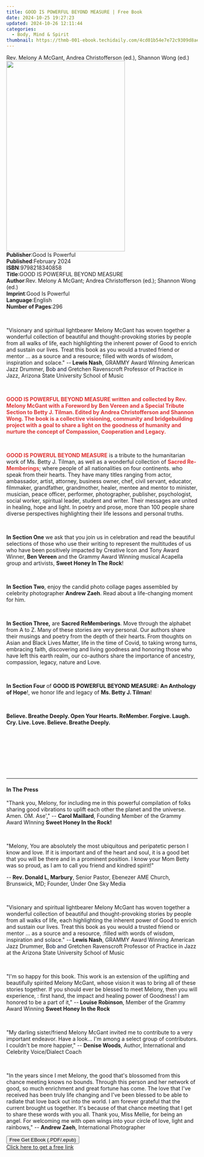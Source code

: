 ```yaml
---
title: GOOD IS POWERFUL BEYOND MEASURE | Free Book
date: 2024-10-25 19:27:23
updated: 2024-10-26 12:11:44
categories:
  - Body, Mind & Spirit
thumbnail: https://thmb-001-ebook.techidaily.com/4cd01b54e7e72c9309d8ae5171e212ea8b9a9e4462915fa512290a73dae19a5a.jpg
---
```

<main id="book-container">
  <div class="flex flex-col">
    <div class="book-brief flex-1 py-6 px-4 sm:p-6 md:py-10 md:px-8">
      <!-- brief-->
      <div class="book-brief-main">
        Rev. Melony A McGant, Andrea Christofferson (ed.), Shannon Wong (ed.)
      </div>
    </div>
    <div
      class="book-meta-info flex-1 grid gap-4 col-start-1 col-end-3 row-start-1 sm:mb-6 sm:grid-cols-4 lg:gap-6 lg:col-start-2 lg:row-end-6 lg:row-span-6 lg:mb-0"
    >
      <div
        class="book-meta-info-left place-content-center mt-4 p-4 text-sm leading-6 col-start-2 col-span-2 dark:text-slate-400"
      >
        <img
          class="w-full h-500 object-cover rounded-lg sm:h-255 sm:col-span-2 lg:col-span-full"
          src="https://img-001-ebook.techidaily.com/01abd1cf2b3ac5ad15f1705963d4440432c70593092d3de8e6a2869db103b204.jpg"
          alt=""
          width="312"
          height="500"
        />
      </div>
      <div
        class="book-meta-info-right mt-2 col-start-1 row-start-2 col-span-3 self-center"
      >
        <!-- meta data  -->
        <div class="flex flex-col px-4 md:px-8">
          <div class="flex-1">
            <strong>Publisher</strong>:<span class="px-2"
              >Good Is Powerful</span
            >
          </div>
          <div class="flex-1">
            <strong>Published</strong>:<span class="px-2">February 2024</span>
          </div>
          <div class="flex-1">
            <strong>ISBN</strong>:<span class="px-2">9798218340858</span>
          </div>
          <div class="flex-1">
            <strong>Title</strong>:<span class="px-2"
              >GOOD IS POWERFUL BEYOND MEASURE</span
            >
          </div>
          <div class="flex-1">
            <strong>Author</strong>:<span class="px-2"
              >Rev. Melony A McGant; Andrea Christofferson (ed.); Shannon Wong
              (ed.)</span
            >
          </div>
          <div class="flex-1">
            <strong>Imprint</strong>:<span class="px-2">Good Is Powerful</span>
          </div>
          <div class="flex-1">
            <strong>Language</strong>:<span class="px-2">English</span>
          </div>
          <div class="flex-1">
            <strong>Number of Pages</strong>:<span class="px-2">296</span>
          </div>
        </div>
      </div>
    </div>
    <div class="book-description flex-1 py-6 px-4 sm:p-6 md:py-10 md:px-8">
      <div class="book-description-main">
        <div accordion-content="" id="description">
          <p><br /></p>
          <p>
            "Visionary and spiritual lightbearer Melony McGant has woven
            together a wonderful collection of beautiful and thought-provoking
            stories by people from all walks of life, each highlighting the
            inherent power of Good to enrich and sustain our lives.<span
              style="color: rgba(0, 0, 0, 0)"
              >&nbsp;</span
            >Treat this book as you would a trusted friend or mentor ... as a
            source and a resource; filled with words of wisdom, inspiration and
            solace." --<strong>&nbsp;Lewis Nash</strong>, GRAMMY Award
            Winning<span style="color: rgba(0, 0, 0, 0)">r</span>American Jazz
            Drummer,<span style="color: rgba(0, 0, 0, 0)">&nbsp;</span
            ><span style="color: rgb(4, 12, 40)">Bob and&nbsp;</span>Gretchen
            Ravenscroft Professor of Practice in Jazz, Arizona State University
            School of Music
          </p>
          <p><br /></p>
          <p>
            <strong style="color: rgb(221, 51, 51)"
              >GOOD IS POWERFUL BEYOND MEASURE written and collected by Rev.
              Melony McGant with a Foreword by Ben Vereen and a Special Tribute
              Section to Betty J. Tilman. Edited by Andrea Christofferson and
              Shannon Wong. The book is a collective visioning,&nbsp;community
              and bridgebuilding project with a goal to share a light on the
              goodness of humanity and nurture the concept of Compassion,
              Cooperation and Legacy.</strong
            >
          </p>
          <p><br /></p>
          <p>
            <strong style="color: rgb(221, 51, 51)"><span></span></strong>
          </p>
          <p>
            <strong style="color: rgb(221, 51, 51)"
              >GOOD IS POWERUL BEYOND MEASURE</strong
            >&nbsp;is a tribute to the humanitarian work of Ms. Betty J. Tilman,
            as well as a wonderful collection of&nbsp;<strong
              style="color: rgb(221, 51, 51)"
              >Sacred Re-Memberings</strong
            >; where people of all nationalities on four continents. who speak
            from their hearts. They have many titles ranging from actor,
            ambassador, artist, attorney, business owner, chef, civil servant,
            educator, filmmaker, grandfather, grandmother, healer, mentee and
            mentor to minister, musician, peace officer, performer,
            photographer, publisher, psychologist, social worker, spiritual
            leader, student and writer. Their messages are united in healing,
            hope and light.&nbsp;In poetry and prose, more than 100 people share
            diverse perspectives highlighting their life lessons and personal
            truths.
          </p>
          <p><br /></p>
          <p>
            <strong>In Section One</strong> we ask that you join us in
            celebration and read the beautiful selections of those who use their
            writing to represent the multitudes of us who have been positively
            impacted by Creative Icon and Tony Award Winner,
            <strong>Ben Vereen</strong> and the Grammy Award Winning musical
            Acapella group and artivists,
            <strong>Sweet Honey In The Rock</strong>!
          </p>
          <p><br /></p>
          <p>
            <strong>In Section Two</strong>, enjoy the candid photo collage
            pages assembled by celebrity photographer
            <strong>Andrew Zaeh</strong>. Read about a life-changing moment for
            him.
          </p>
          <p><br /></p>
          <p>
            <strong>In Section Three,</strong> are
            <strong>Sacred ReMemberings</strong>. Move through the alphabet from
            A to Z. Many of these stories are very personal. Our authors share
            their musings and poetry from the depth of their hearts. From
            thoughts on Asian and Black Lives Matter, life in the time of Covid,
            to taking wrong turns, embracing faith, discovering and living
            goodness and honoring those who have left this earth realm, our
            co-authors share the importance of ancestry, compassion, legacy,
            nature and Love.
          </p>
          <p><br /></p>
          <p>
            <strong>In Section Four </strong>of
            <strong
              >GOOD IS POWERFUL BEYOND MEASURE: An Anthology of Hope</strong
            >!, we honor life and legacy of
            <strong>Ms. Betty J. Tilman</strong>!
          </p>
          <p><br /></p>
          <p>
            <strong
              >Believe. Breathe Deeply. Open Your Hearts. ReMember. Forgive.
              Laugh. Cry. Live. Love. Believe. Breathe Deeply.
            </strong>
          </p>
          <p><br /></p>
          <p><br /></p>
          <p><br /></p>
          <p><br /></p>
        </div>
        <div class="accordion-fader"></div>
      </div>
    </div>
    <div class="book-excerpts flex-1 py-6 px-4 sm:p-6 md:py-10 md:px-8">
      <!-- excerpts-->
      <div class="book-excerpts-main">
        <hr />
        <h4 class="placeholder placeholder-heading">
          <span>In The Press</span>
        </h4>
        <p></p>
        <p>
          "Thank you, Melony, for including me in this powerful compilation of
          folks sharing good vibrations to uplift each other the planet and the
          universe. Amen. OM. Ase',"<span style="color: rgba(0, 0, 0, 0)"
            >&nbsp;</span
          >--<span style="color: rgba(0, 0, 0, 0)">&nbsp;</span
          ><strong>Carol Maillard</strong>, Founding<span
            style="color: rgba(0, 0, 0, 0)"
            >&nbsp;</span
          >Member of the Grammy Award WInning&nbsp;<strong
            >Sweet Honey In the Rock!</strong
          >
        </p>
        <p><br /></p>
        <p>
          "Melony, You are absolutely the most ubiquitous and peripatetic person
          I know and love.<span style="color: rgba(0, 0, 0, 0)">&nbsp;</span>If
          it is important and of the heart and soul, it is a good bet that you
          will be there and in a prominent position. I know your Mom Betty was
          so proud, as I am to call you friend and kindred spirit!"
        </p>
        <p>
          --<strong>&nbsp;Rev. Donald L, Marbury</strong>, Senior Pastor,
          Ebenezer AME Church, Brunswick, MD; Founder, Under One Sky Media
        </p>
        <p><br /></p>
        <p>
          "Visionary and spiritual lightbearer Melony McGant has woven together
          a wonderful collection of beautiful and thought-provoking stories by
          people from all walks of life, each highlighting the inherent power of
          Good to enrich and sustain our lives.<span
            style="color: rgba(0, 0, 0, 0)"
            >&nbsp;</span
          >Treat this book as you would a trusted friend or mentor ... as a
          source and a resource, :filled with words of wisdom, inspiration and
          solace." --<strong>&nbsp;Lewis Nash</strong>, GRAMMY Award
          Winning<span style="color: rgba(0, 0, 0, 0)">r</span>American Jazz
          Drummer,<span style="color: rgba(0, 0, 0, 0)">&nbsp;</span
          ><span style="color: rgba(4, 12, 40, 1)">Bob and&nbsp;</span>Gretchen
          Ravenscroft Professor of Practice in Jazz at the Arizona State
          University School of Music
        </p>
        <p><br /></p>
        <p>
          "I'm so happy for this book. This work is an extension<span
            style="color: rgba(0, 0, 0, 0)"
            >&nbsp;</span
          >of the uplifting and beautifully spirited Melony McGant, whose vision
          it was to bring all of these stories<span
            style="color: rgba(0, 0, 0, 0)"
            >&nbsp;</span
          >together.<span style="color: rgba(0, 0, 0, 0)">&nbsp;</span>If you
          should ever be blessed to meet Melony,<span
            style="color: rgba(0, 0, 0, 0)"
            >&nbsp;</span
          >then you will experience, : first hand, the impact and healing power
          of Goodness! I am honored to be a part of it,"<span
            style="color: rgba(0, 0, 0, 0)"
            >&nbsp;</span
          >--<strong>&nbsp;Louise Robinson</strong>, Member of the Grammy Award
          Winning&nbsp;<strong>Sweet Honey In the Rock</strong>
        </p>
        <p><br /></p>
        <p>
          "My darling sister/friend Melony McGant invited me to contribute to a
          very important endeavor. Have a look... I'm among a select group of
          contributors. I couldn't be more happier,"<span
            style="color: rgba(0, 0, 0, 0)"
            >&nbsp;</span
          >--&nbsp;<strong>Denise Woods</strong>, Author, International and
          Celebrity Voice/Dialect Coach
        </p>
        <p><br /></p>
        <p>
          "In the years since I met Melony, the good that's blossomed from this
          chance meeting knows no bounds.<span style="color: rgba(0, 0, 0, 0)"
            >&nbsp;</span
          >Through this person and her network of good, so much enrichment and
          great fortune has come.<span style="color: rgba(0, 0, 0, 0)"
            >&nbsp;</span
          >The love that I've received has been truly life changing and I've
          been blessed to be able to radiate that love back out into the world.
          I am forever grateful that the current brought us together. It's
          because of that chance meeting that I get to share these words with
          you all. Thank you, Miss Mellie, for being an angel. For welcoming me
          with open wings into your circle of love, light and rainbows,"<span
            style="color: rgba(0, 0, 0, 0)"
            >&nbsp;</span
          >--&nbsp;<strong>Andrew Zaeh</strong>,<span
            style="color: rgba(0, 0, 0, 0)"
            >&nbsp;</span
          >International Photographer
        </p>
        <p></p>
      </div>
    </div>
    <div
      class="book-about-author flex-1 py-6 px-4 sm:p-6 md:py-10 md:px-8"
    ></div>
    <div class="book-free-get flex-1 py-6 px-4 sm:p-6 md:py-10 md:px-8">
      <button
        id="btn-free-get"
        class="bg-blue-500 hover:bg-blue-700 text-white font-bold py-2 px-4 rounded"
      >
        Free Get EBook (.PDF/.epub)
      </button>
      <div id="countdown-display" class="px-2 text-lg mt-2"></div>
      <a
        id="free-link"
        class="hidden bg-blue-500 hover:bg-blue-700 text-white font-bold py-2 px-4 rounded"
        href="https://www.ebooks.com/en-us/book/211232699/good-is-powerful-beyond-measure/rev-melony-a-mcgant/"
        target="_blank"
        >Click here to get a free link</a
      >
    </div>
    <script>
      let countdownTime = 0;
      let countdownInterval = null;
      document
        .getElementById('btn-free-get')
        .addEventListener('click', startCountdown);
      function startCountdown() {
        countdownTime = new Date().getTime() + 60000 * 3;
        countdownInterval = setInterval(updateCountdown, 1000);
        document.getElementById('btn-free-get').disabled = true;
        document
          .getElementById('btn-free-get')
          .classList.add('bg-gray-500', 'cursor-not-allowed');
      }
      function updateCountdown() {
        let currentTime = new Date().getTime();
        let timeLeft = countdownTime - currentTime;
        let secondsLeft = Math.floor(timeLeft / 1000);
        document.getElementById('countdown-display').innerHTML =
          `Remaining time: ${secondsLeft} seconds.`;
        if (secondsLeft <= 0) {
          clearInterval(countdownInterval);
          document.getElementById('btn-free-get').classList.add('hidden');
          document.getElementById('free-link').classList.remove('hidden');
          document.getElementById('countdown-display').innerHTML = '';
        }
      }
    </script>
  </div>
</main>
